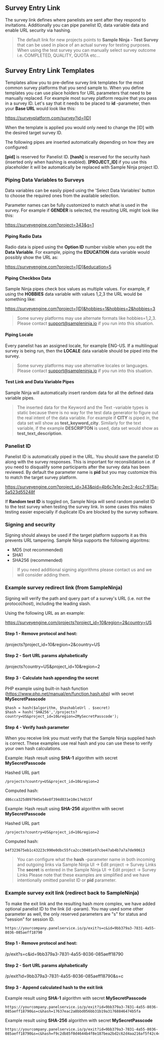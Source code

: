 ## Survey Entry Link

The survey link defines where panelists are sent after they respond to invitations. Additionally you can pipe panelist ID, data variable data and enable URL security via hashing.

> The default link for new projects points to **Sample Ninja - Test Survey** that can be used in place of an actual survey for testing purposes. When using the test survey you can manually select survey outcome i.e. COMPLETED, QUALITY, QUOTA etc...

## Survey Entry Link Templates
Templates allow you to pre-define survey link templates for the most common survey platforms that you send sample to. When you define templates you can use place holders for URL parameters that need to be manually replaced. For example most survey platform require that you pass in a survey ID. Let's say that it needs to be placed to **id** -parameter, then your **Base URL** would look like this:

https://surveyplatform.com/survey?id=[ID]

When the template is applied you would only need to change the [ID] with the desired target survey ID.

The following pipes are inserted automatically depending on how they are configured:

**[pid]** is reserved for Panelist ID.
**[hash]** is reserved for the security hash (inserted only when hashing is enabled).
**[PROJECT_ID]** if you use this placeholder it will be automatically be replaced with Sample Ninja project ID.

### Piping Data Variables to Surveys
Data variables can be easily piped using the 'Select Data Variables' button to choose the required ones from the available selection.

Parameter names can be fully customized to match what is used in the survey. For example if **GENDER** is selected, the resulting URL might look like this:

https://surveyengine.com?project=343&g=1

#### Piping Radio Data
Radio data is piped using the **Option ID** number visible when you edit the **Data Variable**. For example, piping the **EDUCATION** data variable would possibly show the URL as:

https://surveyengine.com?project=[ID]&education=5

#### Piping Checkbox Data
Sample Ninja pipes check box values as multiple values. For example, if using the **HOBBIES** data variable with values 1,2,3 the URL would be something like:

https://surveyengine.com?project=[ID]&hobbies=1&hobbies=2&hobbies=3

> Some survey platforms may use alternate formats like hobbies=1,2,3. Please contact support@sampleninja.io if you run into this situation.

#### Piping Locale
Every panelist has an assigned locale, for example ENG-US. If a multilingual survey is being run, then the **LOCALE** data variable should be piped into the survey.

> Some survey platforms may use alternative locales or languages. Please contact support@sampleninja.io if you run into this stuation.

#### Test Link and Data Variable Pipes
Sample Ninja will automatically insert random data for all the defined data variable pipes.

> The inserted data for the Keyword and the Text -variable types is static because there is no way for the test data generator to figure out the real intent of the data variable. For example if **CITY** is piped in, the data set will show as **test_keyword_city**. Similarly for the text variable, if the example **DESCRIPTON** is used, data set would show as **test_text_description**.
 
### Panelist ID
Panelist ID is automatically piped in the URL. You should save the panelist ID along with the survey responses. This is important for reconsilidation i.e. if you need to disqualify some participants after the survey data has been reviewed. By default the parameter name is **pid** but you may customize this to match the target survey platform.

https://surveyengine.com?project_id=343&pid=4b6c7e1e-2ec3-4cc7-975a-5a523d55248f

If **Random test ID** is toggled on, Sample Ninja will send random panelist ID to the test survey when testing the survey link. In some cases this makes testing easier especially if duplicate IDs are blocked by the survey software.

### Signing and security
Signing should always be used if the target platform supports it as this prevents URL tampering. Sample Ninja supports the following algoritms:

- MD5 (not recommended)
- SHA1 
- SHA256 (recommended)

> If you need additional signing algorithms please contact us and we will consider adding them.

### Example survey redirect link (from SampleNinja)
Signing will verify the path and query part of a survey's URL (i.e. not the protocol/host), including the leading slash. 

Using the following URL as an example:

https://surveyengine.com/projects?project_id=10&region=2&country=US

#### Step 1 - Remove protocol and host:

/projects?project_id=10&region=2&country=US

#### Step 2 - Sort URL params alphabetically

/projects?country=US&project_id=10&region=2

#### Step 3 - Calculate hash appending the secret

PHP example using built-in hash function (https://www.php.net/manual/en/function.hash.php) with secret **MySecretPasscode**

```
$hash = hash($algorithm, $hashableUrl . $secret)
$hash = hash('SHA256','/projects?country=US&project_id=10&region=2MySecretPasscode');
```

#### Step 4 - Verify hash parameter

When you receive link you must verify that the Sample Ninja supplied hash is correct. These examples use real hash and you can use these to verify your own hash calculations.

Example: Hash result using **SHA-1** algorithm with secret **MySecretPasscode**

Hashed URL part
```
/projects?country=US&project_id=10&region=2
```
Computed hash:
```
d86cca325d097945e54e8f394d031e10e17e815f
```

Example: Hash result using **SHA-256** algorithm with secret **MySecretPasscode**

Hashed URL part
```
/projects?country=US&project_id=10&region=2
```

Computed hash:
```
b4f323675eb1c43223c990e0dbc55fca2cc30401e97cbe47ab4b7a7a7de90613
```

> You can configure what the **hash** -parameter name in both incoming and outgoing links via Sample Ninja UI -> Edit project -> Survey Links
> The **secret** is entered in the Sample Ninja UI -> Edit project -> Survey Links
> Please note that these examples are simplified and we have intentionally omitted panelist ID or **pid** parameter.

### Example survey exit link (redirect back to SampleNinja)
To make the exit link and the resulting hash more complex, we have added optional panelist ID to the link (id -param). You may used some other parameter as well, the only reserved parameters are "s" for status and "session" for session ID. 

```
https://yourcompany.panelservice.io/p/exit?s=c&id=9bb379a3-7831-4a55-8036-085aeff18790
```

#### Step 1 - Remove protocol and host:

/p/exit?s=c&id=9bb379a3-7831-4a55-8036-085aeff18790

#### Step 2 - Sort URL params alphabetically

/p/exit?id=9bb379a3-7831-4a55-8036-085aeff18790&s=c

#### Step 3 - Append calculated hash to the exit link

Example result using **SHA-1** algorithm with secret **MySecretPasscode**
```
https://yourcompany.panelservice.io/p/exit?id=9bb379a3-7831-4a55-8036-085aeff18790&s=c&hash=17637eac2a8bbd056bb31b19a31768846474b5fa
```

Example result using **SHA-256** algorithm with secret **MySecretPasscode**
```
https://yourcompany.panelservice.io/p/exit?id=9bb379a3-7831-4a55-8036-085aeff18790&s=c&hash=f9c2db85f0d4644b4f8e187bea2bd2c62d4aa216af5f42c4c4a4b9b153bc1bd0
```



